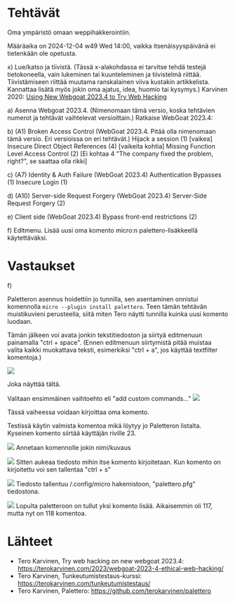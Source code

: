 # Tehtävät

Oma ympäristö omaan weppihakkerointiin.

Määräaika on 2024-12-04 w49 Wed 14:00, vaikka itsenäisyyspäivänä ei tietenkään ole opetusta.

x) Lue/katso ja tiivistä. (Tässä x-alakohdassa ei tarvitse tehdä testejä tietokoneella, vain lukeminen tai kuunteleminen ja tiivistelmä riittää. Tiivistämiseen riittää muutama ranskalainen viiva kustakin artikkelista. Kannattaa lisätä myös jokin oma ajatus, idea, huomio tai kysymys.)
Karvinen 2020: [Using New Webgoat 2023.4 to Try Web Hacking](https://terokarvinen.com/2023/webgoat-2023-4-ethical-web-hacking/)

a) Asenna Webgoat 2023.4. (Nimenomaan tämä versio, koska tehtävien numerot ja tehtävät vaihtelevat versioittain.)
Ratkaise WebGoat 2023.4:

  b) (A1) Broken Access Control (WebGoat 2023.4. Pitää olla nimenomaan tämä versio. Eri versioissa on eri tehtävät.)
  Hijack a session (1) [vaikea]
  Insecure Direct Object References (4) [vaikeita kohtia]
  Missing Function Level Access Control (2) [Ei kohtaa 4 "The company fixed the problem, right?", se saattaa olla rikki]
  
  c) (A7) Identity & Auth Failure (WebGoat 2023.4)
  Authentication Bypasses (1)
  Insecure Login (1)
  
  d) (A10) Server-side Request Forgery (WebGoat 2023.4)
  Server-Side Request Forgery (2)
  
  e) Client side (WebGoat 2023.4)
  Bypass front-end restrictions (2)
  
f) Editmenu. Lisää uusi oma komento micro:n palettero-lisäkkeellä käytettäväksi.


# Vastaukset

f)

Paletteron asennus hoidettiin jo tunnilla, sen asentaminen onnistui komennolla `micro --plugin install palettero`. Teen tämän tehtävän muistikuvieni perusteella, siitä miten Tero näytti tunnilla kuinka uusi komento luodaan. 

Tämän jälkeen voi avata jonkin tekstitiedoston ja siirtyä editmenuun painamalla "ctrl + space". (Ennen editmenuun siirtymistä pitää muistaa valita kaikki muokattava teksti, esimerkiksi "ctrl + a", jos käyttää textfilter komentoja.)


![](https://github.com/user-attachments/assets/d45fd28b-16d8-476e-ad29-c688da46469c)

Joka näyttää tältä.

Valitaan ensimmäinen vaihtoehto eli "add custom commands..."
![](https://github.com/user-attachments/assets/ad56e01b-66ec-425b-afd2-3261663b407f)

Tässä vaiheessa voidaan kirjoittaa oma komento.

Testissä käytin valmista komentoa mikä löytyy jo Paletteron listalta. Kyseinen komento siirtää käyttäjän riville 23.

![](https://github.com/user-attachments/assets/c10620b2-dcb9-4b6c-9f22-5b599d3f9af0)
Annetaan komennolle jokin nimi/kuvaus

![](https://github.com/user-attachments/assets/5e03adeb-86d7-4945-a46f-f663e39f164c)
Sitten aukeaa tiedosto mihin itse komento kirjoitetaan. Kun komento on kirjoitettu voi sen tallentaa "ctrl + s"

![](https://github.com/user-attachments/assets/80726591-8271-4245-a7e1-50955c96af36)
Tiedosto tallentuu /.config/micro hakemistoon, "palettero.pfg" tiedostona. 

![](https://github.com/user-attachments/assets/385b20ac-243d-424d-9b23-472f55a5637b)
Lopulta paletteroon on tullut yksi komento lisää. Aikaisemmin oli 117, mutta nyt on 118 komentoa.




# Lähteet

- Tero Karvinen, Try web hacking on new webgoat 2023.4: https://terokarvinen.com/2023/webgoat-2023-4-ethical-web-hacking/
- Tero Karvinen, Tunkeutumistestaus-kurssi: https://terokarvinen.com/tunkeutumistestaus/
- Tero Karvinen, Palettero: https://github.com/terokarvinen/palettero
